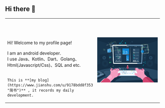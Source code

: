 ## Hi there 👋


<table style="border:none;border-collapse:collapse;width:100%;">
<tr style="border:none;">
<td style="border:none;">
<br><br><br><br>
    Hi! Welcome to my profile page! <br><br>
    I am an android developer.<br>
    I use Java、Kotlin、Dart、Golang、Html(Javascript/Css)、SQL and etc. <br> <br>

    This is **[my blog](https://www.jianshu.com/u/9178bdd8f353 "简书")** , it records my daily development.
</td>
<td style="width:500px;border:none;">
<img src="./images/main.jpeg" style="width:500px;" alt="YugeCse"/>
</td>
</tr>
</table>
<br><br>
<!--
**YugeCse/YugeCse** is a ✨ _special_ ✨ repository because its `README.md` (this file) appears on your GitHub profile.

Here are some ideas to get you started:

- 🔭 I’m currently working on ...
- 🌱 I’m currently learning ...
- 👯 I’m looking to collaborate on ...
- 🤔 I’m looking for help with ...
- 💬 Ask me about ...
- 📫 How to reach me: ...
- 😄 Pronouns: ...
- ⚡ Fun fact: ...
  -->
